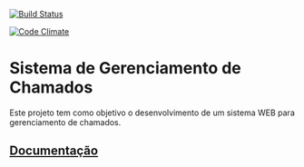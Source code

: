 [![Build Status](https://travis-ci.org/augustoberwaldt/syscall.svg?branch=master)](https://travis-ci.org/augustoberwaldt/syscall) 

[![Code Climate](https://codeclimate.com/github/augustoberwaldt/syscall.svg)](https://codeclimate.com/github/augustoberwaldt/syscall)

# Sistema de Gerenciamento de Chamados

Este projeto tem como objetivo o desenvolvimento de um sistema WEB para gerenciamento de chamados.

## [Documentação](https://github.com/augustoberwaldt/syscall/wiki)

